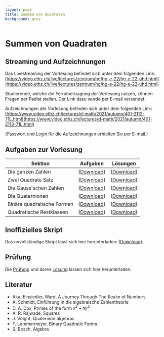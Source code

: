 ```yaml
---
layout: page
title: Summen von Quadraten
background: grey
---
```


# Summen von Quadraten

## Streaming und Aufzeichnungen

Das Livestreaming der Vorlesung befindet sich unter dem folgenden Link: [https://video.ethz.ch/live/lectures/zentrum/hg/hg-e-22/hg-e-22-uhd.html](https://video.ethz.ch/live/lectures/zentrum/hg/hg-e-22/hg-e-22-uhd.html)

Studierende, welche die Fernübertragung der Vorlesung nutzen, können Fragen per Padlet stellen. Der Link dazu wurde per E-mail versendet.

Aufzeichnungen der Vorlesung befinden sich unter dem folgenden Link: [https://www.video.ethz.ch/lectures/d-math/2021/autumn/401-2113-71L.html](https://www.video.ethz.ch/lectures/d-math/2021/autumn/401-2113-71L.html)

(Passwort und Login für die Aufzeichnungen erhielten Sie per E-mail.)


## Aufgaben zur Vorlesung

| Sektion | Aufgaben | Lösungen |
| -------------- | ----- | ---------- |
| Die ganzen Zahlen  | \([Download](/SumSquaresFiles/Ganzen_Zahlen.pdf)\) | \([Download](/SumSquaresFiles/Ganzen_Zahlen_sol.pdf)\) |
| Zwei Quadrate Satz | \([Download](/SumSquaresFiles/Zwei_Quadrate.pdf)\) | \([Download](/SumSquaresFiles/Zwei_Quadrate_sol.pdf)\)  |
| Die Gauss'schen Zahlen | \([Download](/SumSquaresFiles/Gausssche_Zahlen.pdf)\)  | \([Download](/SumSquaresFiles/Gausssche_Zahlen_sol.pdf)\)  |
| Die Quaternionen | \([Download](/SumSquaresFiles/Quaternionen.pdf)\)  | \([Download](/SumSquaresFiles/Quaternionen_sol.pdf)\)   |
| Binäre quadratische Formen | \([Download](/SumSquaresFiles/Bin_Quad_Form.pdf)\)  | \([Download](/SumSquaresFiles/Bin_Quad_Form_sol.pdf)\)  |
| Quadratische Restklassen | \([Download](/SumSquaresFiles/Legendre.pdf)\)  | \([Download](/SumSquaresFiles/Legendre_sol.pdf)\)  |

## Inoffizielles Skript

Das unvollständige Skript lässt sich hier herunterladen: \([Download](/SumSquaresFiles/Skript.pdf)\).

## Prüfung

Die [Prüfung](/SumSquaresFiles/Pruefung.pdf) und deren [Lösung](Pruefung_Loesung.pdf) lassen sich hier herunterladen.

## Literatur
- Aka, Einsiedler, Ward, A Journey Through The Realm of Numbers
- A. Schmidt, Einführung in die algebraische Zahlentheorie
- D. A. Cox, Primes of the form $x^2+ny^2$
- A. R. Rajwade, Squares
- J. Voight, Quaternion algebras
- F. Lemmermeyer, Binary Quadratic Forms
- S. Bosch, Algebra
